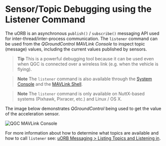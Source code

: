 # Sensor/Topic Debugging using the Listener Command

The uORB is an asynchronous `publish()` / `subscribe()` messaging API used for inter-thread/inter-process communication. The `listener` command can be used from the *QGroundControl MAVLink Console* to inspect topic (message) values, including the current values published by sensors.

> **Tip** This is a powerful debugging tool because it can be used even when QGC is connected over a wireless link (e.g. when the vehicle is flying).

<span></span>

> **Note** The `listener` command is also available through the [System Console](../debug/system_console.md) and the [MAVLink Shell](../debug/system_console.md#mavlink-shell).

<span></span>

> **Note** The `listener` command is only available on NuttX-based systems (Pixhawk, Pixracer, etc.) and Linux / OS X.

The image below demonstrates *QGroundControl* being used to get the value of the acceleration sensor.

![QGC MAVLink Console](../../assets/gcs/qgc_mavlink_console_listener_command.png)

For more information about how to determine what topics are available and how to call `listener` see: [uORB Messaging > Listing Topics and Listening in](../middleware/uorb.md#listing-topics-and-listening-in).